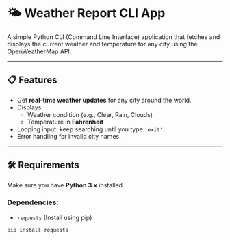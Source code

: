 # 🌤️ Weather Report CLI App

A simple Python CLI (Command Line Interface) application that fetches and displays the current weather and temperature for any city using the OpenWeatherMap API.

---

## 📋 Features

- Get **real-time weather updates** for any city around the world.
- Displays:
  - Weather condition (e.g., Clear, Rain, Clouds)
  - Temperature in **Fahrenheit**
- Looping input: keep searching until you type `'exit'`.
- Error handling for invalid city names.

---

## 🛠️ Requirements

Make sure you have **Python 3.x** installed.

### Dependencies:

- `requests` (Install using pip)

```bash
pip install requests